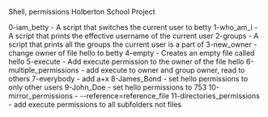 Shell, permissions Holberton School Project

0-iam_betty - A script that switches the current user to betty
1-who_am_i - A script that prints the effective username of the current user
2-groups - A script that prints all the groups the current user is a part of
3-new_owner - change owner of file hello to betty
4-empty - Creates an empty file called hello
5-execute - Add execute permission to the owner of the file hello
6-multiple_permissions - add execute to owner and group owner, read to others
7-everybody - add a+x
8-James_Bond - set hello permissions to only other users
9-John_Doe - set hello permissions to 753
10-mirror_permissions - --reference=reference_file
11-directories_permissions - add execute permissions to all subfolders not files
